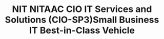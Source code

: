 ---
highlight: "false" 
title: "NIT NITAAC CIO IT Services and Solutions (CIO-SP3)Small Business  IT Best-in-Class Vehicle"
description: "The CIO-SP3 vehicle provides federal or civilian agencies a mechanism for efficiently ordering IT solutions and services at equitable and reasonable prices while helping to achieve their socio-economic contracting goals."
url-link: "https://nitaac.nih.gov/gwacs/cio-sp3-small-business"
type: "HTML"
gov-only: "false"
is-external: "true"
publication-date: "May 01, 2023"
reading-time: "5"
resource-type: "Information Slick"
filter: "contract-solutions"
audience: "contracts-acquisitions"
branded-offerings: "acquisition-policy-it-category"
---
